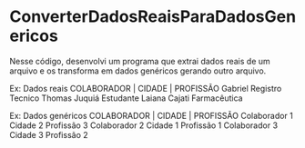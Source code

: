 # ConverterDadosReaisParaDadosGenericos
Nesse código, desenvolvi um programa que extrai dados reais de um arquivo e os transforma em dados genéricos gerando outro arquivo. 

Ex: Dados reais
COLABORADOR    |   CIDADE    |   PROFISSÃO 
  Gabriel         Registro       Tecnico
  Thomas          Juquiá        Estudante 
  Laiana          Cajati        Farmacêutica
  
  
Ex: Dados genéricos
COLABORADOR    |    CIDADE    |  PROFISSÃO 
Colaborador 1      Cidade 2      Profissão 3
Colaborador 2      Cidade 1      Profissão 1 
Colaborador 3      Cidade 3      Profissão 2
  
  
  
